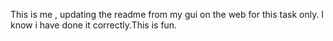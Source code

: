 This is me , updating the readme from my gui on the web for this task only.
I know i have done it correctly.This is fun.
